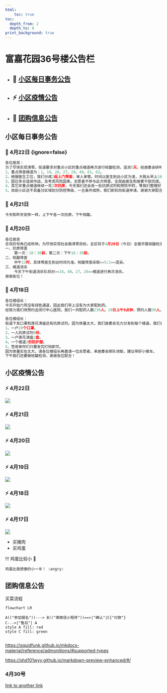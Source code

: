 ```yaml
---
html:
    toc: true
toc:
  depth_from: 2
  depth_to: 6
print_background: true   
---
```


# 富嘉花园36号楼公告栏

<!-- [TOC] -->

- ## 📑 [小区每日事务公告](#小区每日事务公告)   
- ## ⚡ [小区疫情公告](#小区疫情公告)   
- ## 🛒 [团购信息公告](#团购信息公告)


## 小区每日事务公告


### 📑 4月22日 {ignore=false}

```python
各位居民：
为了尽快实现清零，街道要求对重点小区的重点楼道再次进行核酸检测，连测5天。经居委会研判决定：
1、重点筛查楼道为：1、16、26、27、28、40、61、62。
2、根据医生工位，我们分成2组上门筛查，单人单管。时间以医生到达小区为准，大致从早上10点开始到下午4点结束。
3、因已多日连续作战，及考虑风险因素，志愿者不参与此次筛查，全部由医生和居委干部完成。
4、其它非重点楼道继续一天2次抗原，今天我们还会发一批抗原试剂和预防中药，等我们整理好，发通知后楼组长来领取。
5、目前小区还不具备分区域划分防控等级，一旦条件成熟，我们即刻向街道申请，谢谢大家配合！
```

### 📑 4月21日
```python
今天和昨天安排一样，上下午各一次抗原，下午核酸。
```

### 📑 4月20日
```python
各位居民
总攻的号角已经吹响，为尽快实现社会面清零目标，全区将于4月20日（今日）全面开展核酸检测。为做到不漏一户、不漏一人，大家可通过“敲门行动”，全面查验居民核酸检测情况，动员漏检人员及时参加核酸检测。今天具体安排如下：
一、抗原筛查
    第一次：10：30前，第二次：下午16：30前。
二、核酸筛查
    中午12时，具体等医生到达时间为准。核酸筛查采取==5:1==混采。
三、楼道消杀
    今天下午街道消杀队将对==16、40、27、28==楼道进行再次消杀。
谢谢各位！
```

### 📑 4月18日
```python
各位楼组长：
今天开始六院没有绿色通道，因此我们早上没有为大家配到药。
经努力我们改预约去闵行中心医院。我们一共配药人数230人。19日上午9点钟，预约人数30人。21日下午2点钟，预约人数100人。22日上午7:45分  ，预约人数100个。等配好药我们再通知大家取药，请大家知悉。
```
```python
各位楼组长：
街道下发口罩和莲花清瘟还有抗原试剂。因为体量太大，我们居委会无力分发到每个楼道。我们已将每个楼道分装完毕，请各位楼组长收到通知后来居委会领取。
1、一户20个口罩。
2、一人抗原试剂6份。
3、一户莲花清瘟2盒。
4、一个楼道2份防护服。
5、签收单你们只要发完打钩即可。
因为体量实在太大，请各位楼组长再邀请一位志愿者，来居委会排队领取，建议带好小推车。
下午我们还要做核酸检测，谢谢各位配合！
```

## 小区疫情公告

### ⚡ 4月22日

![](images/1792090128.jpg)

### ⚡ 4月21日

![](images/896527668.jpg)

### ⚡ 4月20日

![](images/1083648160.jpg)

### ⚡ 4月19日

![](images/819891025.jpg)

### ⚡ 4月18日

![](images/594484225.jpg)

### ⚡ 4月17日
![](images/409643005.jpg)



- 买猪肉
- 买鸡蛋

!!!  鸡蛋比较小 🥚

    鸡蛋比我想像的小一半！ :angry:
    

## 团购信息公告

买菜流程

```mermaid
flowchart LR

A(("参加报名"))---> B(("填微信小程序"))==>|"确认"|C{"付款"}
C-.->|"售后"| A
style A fill: red
style C fill: green


```

https://squidfunk.github.io/mkdocs-material/reference/admonitions/#supported-types

https://shd101wyy.github.io/markdown-preview-enhanced/#/
### 4月30号

[link to another link](./index2.html)